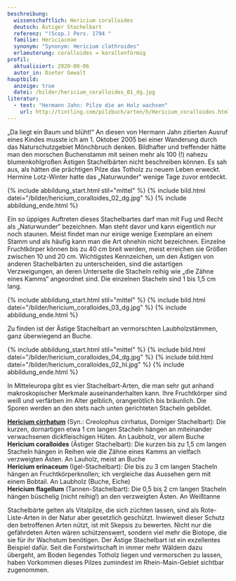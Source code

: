 ```yaml
---
beschreibung:
  wissenschaftlich: Hericium coralloides
  deutsch: Ästiger Stachelbart
  referenz: "(Scop.) Pers. 1794 "
  familie: Hericiaceae
  synonym: "Synonym: Hericium clathroides"
  erlaeuterung: coralloides = korallenförmig
profil:
  aktualisiert: 2020-08-06
  autor_in: Dieter Gewalt
hauptbild:
  anzeige: true
  datei: /bilder/hericium_coralloides_01_dg.jpg
literatur:
  - text: "Hermann Jahn: Pilze die an Holz wachsen"
    url: http://tintling.com/pilzbuch/arten/h/Hericium_coralloides.html
---
```

„Da liegt ein Baum und blüht!“ An diesen von Hermann Jahn zitierten Ausruf eines Kindes musste ich am 1. Oktober 2005 bei einer Wanderung durch das Naturschutzgebiet Mönchbruch denken. Bildhafter und treffender hätte man den morschen Buchenstamm mit seinen mehr als 100 (!) nahezu blumenkohlgroßen Ästigen Stachelbärten nicht beschreiben können. Es sah aus, als hätten die prächtigen Pilze das Totholz zu neuem Leben erweckt. Hermine Lotz-Winter hatte das „Naturwunder“ wenige Tage zuvor entdeckt.

{% include abbildung_start.html stil="mittel" %}
{% include bild.html datei="/bilder/hericium_coralloides_02_dg.jpg" %}
{% include abbildung_ende.html %}

Ein so üppiges Auftreten dieses Stachelbartes darf man mit Fug und Recht als „Naturwunder“ bezeichnen. Man steht davor und kann eigentlich nur noch staunen. Meist findet man nur einige wenige Exemplare an einem Stamm und als häufig kann man die Art ohnehin nicht bezeichnen. Einzelne Fruchtkörper können bis zu 40 cm breit werden, meist erreichen sie Größen zwischen 10 und 20 cm. Wichtigstes Kennzeichen, um den Ästigen von anderen Stachelbärten zu unterscheiden, sind die astartigen Verzweigungen, an deren Unterseite die Stacheln reihig wie „die Zähne eines Kamms“ angeordnet sind. Die einzelnen Stacheln sind 1 bis 1,5 cm lang.

{% include abbildung_start.html stil="mittel" %}
{% include bild.html datei="/bilder/hericium_coralloides_03_dg.jpg" %}
{% include abbildung_ende.html %}

Zu finden ist der Ästige Stachelbart an vermorschten Laubholzstämmen, ganz überwiegend an Buche.

{% include abbildung_start.html stil="mittel" %}
{% include bild.html datei="/bilder/hericium_coralloides_04_dg.jpg" %}
{% include bild.html datei="/bilder/hericium_coralloides_02_hl.jpg" %}
{% include abbildung_ende.html %}

In Mitteleuropa gibt es vier Stachelbart-Arten, die man sehr gut anhand makroskopischer Merkmale auseinanderhalten kann. Ihre Fruchtkörper sind weiß und verfärben im Alter gelblich, orangerötlich bis bräunlich. Die Sporen werden an den stets nach unten gerichteten Stacheln gebildet.

**[Hericium cirrhatum](/pilze/hericium-cirrhatum-dorniger-stachelbart)** (Syn.: Creolophus cirrhatus, Dorniger Stachelbart): Die kurzen, dornartigen etwa 1 cm langen Stacheln hängen an miteinander verwachsenen dickfleischigen Hüten. An Laubholz, vor allem Buche  
**Hericium coralloides** (Ästiger Stachelbart): Die kurzen bis zu 1,5 cm langen Stacheln hängen in Reihen wie die Zähne eines Kamms an vielfach verzweigten Ästen. An Lauholz, meist an Buche  
**Hericium erinaceum** (Igel-Stachelbart): Die bis zu 3 cm langen Stacheln hängen an Fruchtkörperknollen; ich vergleiche das Aussehen gern mit einem Bobtail. An Laubholz (Buche, Eiche)  
**Hericium flagellum** (Tannen-Stachelbart): Die 0,5 bis 2 cm langen Stacheln hängen büschelig (nicht reihig!) an den verzweigten Ästen. An Weißtanne

Stachelbärte gelten als Vitalpilze, die sich züchten lassen, sind als Rote-Liste-Arten in der Natur aber gesetzlich geschützt. Inwieweit dieser Schutz den betroffenen Arten nützt, ist mit Skepsis zu bewerten. Nicht nur die gefährdeten Arten wären schützenswert, sondern viel mehr die Biotope, die sie für ihr Wachstum benötigen. Der Ästige Stachelbart ist ein exzellentes Beispiel dafür. Seit die Forstwirtschaft in immer mehr Wäldern dazu übergeht, am Boden liegendes Totholz liegen und vermorschen zu lassen, haben Vorkommen dieses Pilzes zumindest im Rhein-Main-Gebiet sichtbar zugenommen.
